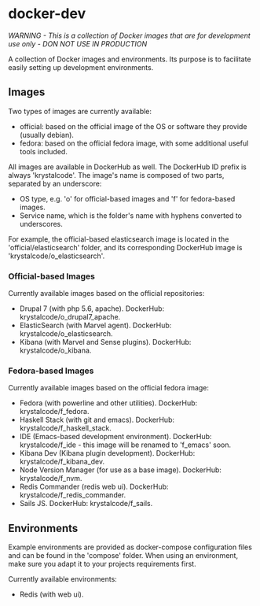 # docker-dev
*WARNING - This is a collection of Docker images that are for development use only - DON NOT USE IN PRODUCTION*

A collection of Docker images and environments. Its purpose is to facilitate easily setting up development environments.

## Images
Two types of images are currently available:

- official: based on the official image of the OS or software they provide (usually debian).
- fedora: based on the official fedora image, with some additional useful tools included.

All images are available in DockerHub as well. The DockerHub ID prefix is always 'krystalcode'. The image's name is composed of two parts, separated by an underscore:

- OS type, e.g. 'o' for official-based images and 'f' for fedora-based images.
- Service name, which is the folder's name with hyphens converted to underscores.

For example, the official-based elasticsearch image is located in the 'official/elasticsearch' folder, and its corresponding DockerHub image is 'krystalcode/o_elasticsearch'.

### Official-based Images

Currently available images based on the official repositories:

- Drupal 7 (with php 5.6, apache). DockerHub: krystalcode/o_drupal7_apache.
- ElasticSearch (with Marvel agent). DockerHub: krystalcode/o_elasticsearch.
- Kibana (with Marvel and Sense plugins). DockerHub: krystalcode/o_kibana.

### Fedora-based Images

Currently available images based on the official fedora image:

- Fedora (with powerline and other utilities). DockerHub: krystalcode/f_fedora.
- Haskell Stack (with git and emacs). DockerHub: krystalcode/f_haskell_stack.
- IDE (Emacs-based development environment). DockerHub: krystalcode/f_ide - this image will be renamed to 'f_emacs' soon.
- Kibana Dev (Kibana plugin development). DockerHub: krystalcode/f_kibana_dev.
- Node Version Manager (for use as a base image). DockerHub: krystalcode/f_nvm.
- Redis Commander (redis web ui). DockerHub: krystalcode/f_redis_commander.
- Sails JS. DockerHub: krystalcode/f_sails.

## Environments
Example environments are provided as docker-compose configuration files and can be found in the 'compose' folder. When using an environment, make sure you adapt it to your projects requirements first.

Currently available environments:

- Redis (with web ui).
